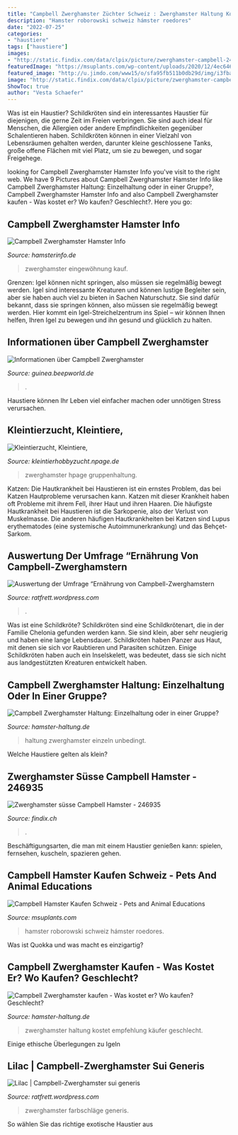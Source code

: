 ```yaml
---
title: "Campbell Zwerghamster Züchter Schweiz : Zwerghamster Haltung Kostet Empfehlung Käufer Geschlecht"
description: "Hamster roborowski schweiz hámster roedores"
date: "2022-07-25"
categories:
- "haustiere"
tags: ["haustiere"]
images:
- "http://static.findix.com/data/clpix/picture/zwerghamster-campbell-246935.jpg"
featuredImage: "https://msuplants.com/wp-content/uploads/2020/12/4ec646c0f2f2c93b68a842e93c3d72a0-1-1536x1024.jpg"
featured_image: "http://u.jimdo.com/www15/o/sfa95fb511b0db29d/img/i3fba848c6e06f7e2/1363604517/orig/lilac-fawn-b-b-d-d.jpg"
image: "http://static.findix.com/data/clpix/picture/zwerghamster-campbell-246935.jpg"
ShowToc: true
author: "Vesta Schaefer"
---
```



Was ist ein Haustier?
Schildkröten sind ein interessantes Haustier für diejenigen, die gerne Zeit im Freien verbringen. Sie sind auch ideal für Menschen, die Allergien oder andere Empfindlichkeiten gegenüber Schalentieren haben. Schildkröten können in einer Vielzahl von Lebensräumen gehalten werden, darunter kleine geschlossene Tanks, große offene Flächen mit viel Platz, um sie zu bewegen, und sogar Freigehege.

	

		
looking for Campbell Zwerghamster Hamster Info you've visit to the right web. We have 9 Pictures about Campbell Zwerghamster Hamster Info like Campbell Zwerghamster Haltung: Einzelhaltung oder in einer Gruppe?, Campbell Zwerghamster Hamster Info and also Campbell Zwerghamster kaufen - Was kostet er? Wo kaufen? Geschlecht?. Here you go:
		
    
## Campbell Zwerghamster Hamster Info

<img loading=lazy src="http://www.hamsterinfo.de/Campbellbilder/campbell04.jpg" onerror="this.onerror=null;this.src='https://tse1.mm.bing.net/th?id=OIP.Oijsx5U7Y5tc2A8xKWvbRQHaGF&amp;pid=15.1';" alt="Campbell Zwerghamster Hamster Info">

_Source: hamsterinfo.de_

>zwerghamster eingewöhnung kauf. 

	

Grenzen: Igel können nicht springen, also müssen sie regelmäßig bewegt werden.
Igel sind interessante Kreaturen und können lustige Begleiter sein, aber sie haben auch viel zu bieten in Sachen Naturschutz. Sie sind dafür bekannt, dass sie springen können, also müssen sie regelmäßig bewegt werden. Hier kommt ein Igel-Streichelzentrum ins Spiel – wir können Ihnen helfen, Ihren Igel zu bewegen und ihn gesund und glücklich zu halten.

    
## Informationen über Campbell Zwerghamster

<img loading=lazy src="http://guinea.beepworld.de/files/hpneu5.jpg" onerror="this.onerror=null;this.src='https://tse3.mm.bing.net/th?id=OIP.ZaUtFnfeOnHq4UizQ6D00gAAAA&amp;pid=15.1';" alt="Informationen über Campbell Zwerghamster">

_Source: guinea.beepworld.de_

>. 

	

Haustiere können Ihr Leben viel einfacher machen oder unnötigen Stress verursachen.

    
## Kleintierzucht, Kleintiere,

<img loading=lazy src="http://file1.npage.de/001811/10/bilder/sl742498.jpg" onerror="this.onerror=null;this.src='https://tse4.mm.bing.net/th?id=OIP.J1GOwzexjsx2vLJYqItS4gHaFj&amp;pid=15.1';" alt="Kleintierzucht, Kleintiere,">

_Source: kleintierhobbyzucht.npage.de_

>zwerghamster hpage gruppenhaltung. 

	

Katzen:
Die Hautkrankheit bei Haustieren ist ein ernstes Problem, das bei Katzen Hautprobleme verursachen kann. Katzen mit dieser Krankheit haben oft Probleme mit ihrem Fell, ihrer Haut und ihren Haaren. Die häufigste Hautkrankheit bei Haustieren ist die Sarkopenie, also der Verlust von Muskelmasse. Die anderen häufigen Hautkrankheiten bei Katzen sind Lupus erythematodes (eine systemische Autoimmunerkrankung) und das Behçet-Sarkom.

    
## Auswertung Der Umfrage “Ernährung Von Campbell-Zwerghamstern

<img loading=lazy src="http://u.jimdo.com/www15/o/sfa95fb511b0db29d/img/i26275f4479503f3a/1315395943/std/image.jpg" onerror="this.onerror=null;this.src='https://tse4.mm.bing.net/th?id=OIP.dOjdh3wRbWF2YYEEGiaAaAEyDM&amp;pid=15.1';" alt="Auswertung der Umfrage “Ernährung von Campbell-Zwerghamstern">

_Source: ratfrett.wordpress.com_

>. 

	

Was ist eine Schildkröte?
Schildkröten sind eine Schildkrötenart, die in der Familie Chelonia gefunden werden kann. Sie sind klein, aber sehr neugierig und haben eine lange Lebensdauer. Schildkröten haben Panzer aus Haut, mit denen sie sich vor Raubtieren und Parasiten schützen. Einige Schildkröten haben auch ein Inselskelett, was bedeutet, dass sie sich nicht aus landgestützten Kreaturen entwickelt haben.

    
## Campbell Zwerghamster Haltung: Einzelhaltung Oder In Einer Gruppe?

<img loading=lazy src="https://www.hamster-haltung.de/wp-content/uploads/2019/03/campbell-streu-1110x555.jpg" onerror="this.onerror=null;this.src='https://tse1.mm.bing.net/th?id=OIP.yh9CqabtCAHKrur4ySTC2wHaDt&amp;pid=15.1';" alt="Campbell Zwerghamster Haltung: Einzelhaltung oder in einer Gruppe?">

_Source: hamster-haltung.de_

>haltung zwerghamster einzeln unbedingt. 

	

Welche Haustiere gelten als klein?

    
## Zwerghamster Süsse Campbell Hamster - 246935

<img loading=lazy src="http://static.findix.com/data/clpix/picture/zwerghamster-campbell-246935.jpg" onerror="this.onerror=null;this.src='https://tse2.mm.bing.net/th?id=OIP.DhkuCcSKKoQMXGqpAdfESQAAAA&amp;pid=15.1';" alt="Zwerghamster süsse Campbell Hamster - 246935">

_Source: findix.ch_

>. 

	

Beschäftigungsarten, die man mit einem Haustier genießen kann: spielen, fernsehen, kuscheln, spazieren gehen.

    
## Campbell Hamster Kaufen Schweiz - Pets And Animal Educations

<img loading=lazy src="https://msuplants.com/wp-content/uploads/2020/12/4ec646c0f2f2c93b68a842e93c3d72a0-1-1536x1024.jpg" onerror="this.onerror=null;this.src='https://tse3.mm.bing.net/th?id=OIP.du-pg-BLMl7XgX_hRSQ_2QHaE8&amp;pid=15.1';" alt="Campbell Hamster Kaufen Schweiz - Pets and Animal Educations">

_Source: msuplants.com_

>hamster roborowski schweiz hámster roedores. 

	

Was ist Quokka und was macht es einzigartig?

    
## Campbell Zwerghamster Kaufen - Was Kostet Er? Wo Kaufen? Geschlecht?

<img loading=lazy src="https://www.hamster-haltung.de/wp-content/uploads/2019/03/campbell-zwerghamster-kaufen.jpg" onerror="this.onerror=null;this.src='https://tse2.mm.bing.net/th?id=OIP.uW50aO8PTxJkCarZEIn1EAHaDt&amp;pid=15.1';" alt="Campbell Zwerghamster kaufen - Was kostet er? Wo kaufen? Geschlecht?">

_Source: hamster-haltung.de_

>zwerghamster haltung kostet empfehlung käufer geschlecht. 

	

Einige ethische Überlegungen zu Igeln

    
## Lilac | Campbell-Zwerghamster Sui Generis

<img loading=lazy src="http://u.jimdo.com/www15/o/sfa95fb511b0db29d/img/i3fba848c6e06f7e2/1363604517/orig/lilac-fawn-b-b-d-d.jpg" onerror="this.onerror=null;this.src='https://tse1.mm.bing.net/th?id=OIP.QL_rnVoVakxCoWEMelc6SgHaE8&amp;pid=15.1';" alt="Lilac | Campbell-Zwerghamster sui generis">

_Source: ratfrett.wordpress.com_

>zwerghamster farbschläge generis. 

	

So wählen Sie das richtige exotische Haustier aus

